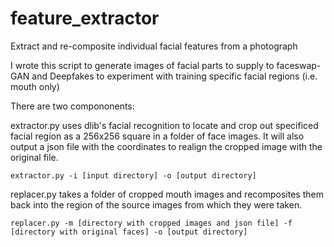 # feature_extractor
Extract and re-composite individual facial features from a photograph

I wrote this script to generate images of facial parts to supply to faceswap-GAN and Deepfakes to experiment with training specific facial regions (i.e. mouth only)

There are two compononents:

extractor.py uses dlib's facial recognition to locate and crop out specificed facial region as a 256x256 square in a folder of face images. It will also output a json file with the coordinates to realign the cropped image with the original file.

    extractor.py -i [input directory] -o [output directory]

replacer.py takes a folder of cropped mouth images and recomposites them back into the region of the source images from which they were taken.

    replacer.py -m [directory with cropped images and json file] -f [directory with original faces] -o [output directory]
